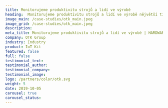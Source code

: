 ```yaml
---
title: Monitorujeme produktivitu strojů a lidí ve výrobě 
heading:  Monitorujeme produktivitu strojů a lidí ve výrobě nějvětší tiskárny etiket v Česku
image_main: /case-studies/otk_main.jpeg
image_grid: /case-studies/otk_main.jpeg
description:
meta_title: Monitorujeme produktivitu strojů a lidí ve výrobě | HARDWARIO případová studie
company: OTK Group
industry: Industry
product: IoT Kit
featured: false
full: false
testimonial_text: 
testimonial_author: 
testimonial_company: 
testimonial_image: 
logo: /partners/color/otk.svg
weight: 5
date: 2019-10-05
carousel: true
carousel_status: 
---
```

